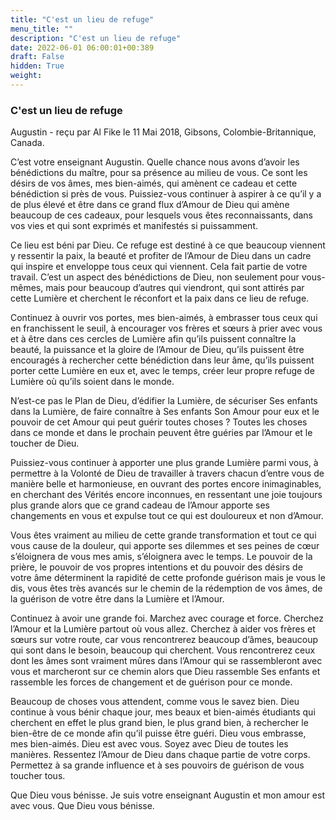 ```yaml
---
title: "C'est un lieu de refuge"
menu_title: ""
description: "C'est un lieu de refuge"
date: 2022-06-01 06:00:01+00:389
draft: False
hidden: True
weight:
---
```

### C'est un lieu de refuge

Augustin - reçu par Al Fike le 11 Mai 2018, Gibsons, Colombie-Britannique, Canada.

C’est votre enseignant Augustin. Quelle chance nous avons d’avoir les bénédictions du maître, pour sa présence au milieu de vous. Ce sont les désirs de vos âmes, mes bien-aimés, qui amènent ce cadeau et cette bénédiction si près de vous. Puissiez-vous continuer à aspirer à ce qu’il y a de plus élevé et être dans ce grand flux d’Amour de Dieu qui amène beaucoup de ces cadeaux, pour lesquels vous êtes reconnaissants, dans vos vies et qui sont exprimés et manifestés si puissamment.

Ce lieu est béni par Dieu. Ce refuge est destiné à ce que beaucoup viennent y ressentir la paix, la beauté et profiter de l’Amour de Dieu dans un cadre qui inspire et enveloppe tous ceux qui viennent. Cela fait partie de votre travail. C’est un aspect des bénédictions de Dieu, non seulement pour vous-mêmes, mais pour beaucoup d’autres qui viendront, qui sont attirés par cette Lumière et cherchent le réconfort et la paix dans ce lieu de refuge.

Continuez à ouvrir vos portes, mes bien-aimés, à embrasser tous ceux qui en franchissent le seuil, à encourager vos frères et sœurs à prier avec vous et à être dans ces cercles de Lumière afin qu’ils puissent connaître la beauté, la puissance et la gloire de l’Amour de Dieu, qu’ils puissent être encouragés à rechercher cette bénédiction dans leur âme, qu’ils puissent porter cette Lumière en eux et, avec le temps, créer leur propre refuge de Lumière où qu’ils soient dans le monde.

N’est-ce pas le Plan de Dieu, d’édifier la Lumière, de sécuriser Ses enfants dans la Lumière, de faire connaître à Ses enfants Son Amour pour eux et le pouvoir de cet Amour qui peut guérir toutes choses ? Toutes les choses dans ce monde et dans le prochain peuvent être guéries par l’Amour et le toucher de Dieu.

Puissiez-vous continuer à apporter une plus grande Lumière parmi vous, à permettre à la Volonté de Dieu de travailler à travers chacun d’entre vous de manière belle et harmonieuse, en ouvrant des portes encore inimaginables, en cherchant des Vérités encore inconnues, en ressentant une joie toujours plus grande alors que ce grand cadeau de l’Amour apporte ses changements en vous et expulse tout ce qui est douloureux et non d’Amour.

Vous êtes vraiment au milieu de cette grande transformation et tout ce qui vous cause de la douleur, qui apporte ses dilemmes et ses peines de cœur s’éloignera de vous mes amis, s’éloignera avec le temps. Le pouvoir de la prière, le pouvoir de vos propres intentions et du pouvoir des désirs de votre âme déterminent la rapidité de cette profonde guérison mais je vous le dis, vous êtes très avancés sur le chemin de la rédemption de vos âmes, de la guérison de votre être dans la Lumière et l’Amour.

Continuez à avoir une grande foi. Marchez avec courage et force. Cherchez l’Amour et la Lumière partout où vous allez. Cherchez à aider vos frères et sœurs sur votre route, car vous rencontrerez beaucoup d’âmes, beaucoup qui sont dans le besoin, beaucoup qui cherchent. Vous rencontrerez ceux dont les âmes sont vraiment mûres dans l’Amour qui se rassembleront avec vous et marcheront sur ce chemin alors que Dieu rassemble Ses enfants et rassemble les forces de changement et de guérison pour ce monde.

Beaucoup de choses vous attendent, comme vous le savez bien. Dieu continue à vous bénir chaque jour, mes beaux et bien-aimés étudiants qui cherchent en effet le plus grand bien, le plus grand bien, à rechercher le bien-être de ce monde afin qu’il puisse être guéri. Dieu vous embrasse, mes bien-aimés. Dieu est avec vous. Soyez avec Dieu de toutes les manières. Ressentez l’Amour de Dieu dans chaque partie de votre corps. Permettez à sa grande influence et à ses pouvoirs de guérison de vous toucher tous.

Que Dieu vous bénisse. Je suis votre enseignant Augustin et mon amour est avec vous. Que Dieu vous bénisse.
